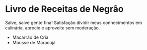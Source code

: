# Livro de Receitas de Negrão

Salve, salve gente fina! Satisfação dividir meus conhecimentos em culinária, aprecie e aproveite sem moderação.

- Macarrão de Cria
- Mousse de Maracujá
